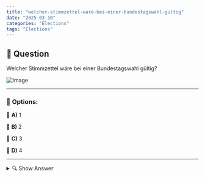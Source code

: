 ```yaml
---
title: "welcher-stimmzettel-ware-bei-einer-bundestagswahl-gultig"
date: "2025-03-10"
categories: "Elections"
tags: "Elections"
---
```


## 📌 **Question**

Welcher Stimmzettel wäre bei einer Bundestagswahl gültig?

![Image](https://www.einbuergerungstest-online.de/img/fragen/130.png)

---

### 📝 **Options:**

🔘 **A)** 1

🔘 **B)** 2

🔘 **C)** 3

🔘 **D)** 4

---

<details>
  <summary>🔍 Show Answer</summary>

  <p>
💡  <b>Correct Answer:</b>  a
  </p>
  <p>
    📖<b>Explanation:</b>
    Bei der Bundestagswahl in Deutschland wählen die Bürgerinnen und Bürger ihre Abgeordneten für den Deutschen Bundestag. Jede Person erhält einen Stimmzettel, auf dem verschiedene Parteien und deren Kandidaten aufgeführt sind. Um gültig zu sein, muss der Stimmzettel korrekt ausgefüllt werden, beispielsweise durch Ankreuzen einer Partei oder eines Direktkandidaten, und darf keine ungültigen Markierungen oder Zusatzinformationen enthalten. Die korrekte Abgabe des Stimmzettels gewährleistet, dass die Stimme bei der Auszählung berücksichtigt wird.
  </p>
</details>
